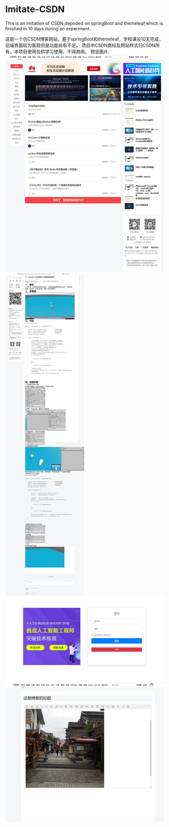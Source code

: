 # Imitate-CSDN
This is an imitation of CSDN,depnded on springBoot and themeleaf,which is finished in 10 days during an experiment. 

这是一个仿CSDN博客网站，基于springBoot和themeleaf，学校课设10天完成，前端界面较为美观但是功能尚有不足。
项目中CSDN商标及网站样式归CSDN所有，本项目使用仅供学习使用，不得商用。
预览图片:
![图片1](https://github.com/SWEENEYHE/Imitate-CSDN/blob/master/preview-img/1.jpg)
![图片2](https://github.com/SWEENEYHE/Imitate-CSDN/blob/master/preview-img/2.jpg)
![图片3](https://github.com/SWEENEYHE/Imitate-CSDN/blob/master/preview-img/3.jpg)
![图片4](https://github.com/SWEENEYHE/Imitate-CSDN/blob/master/preview-img/4.jpg)
